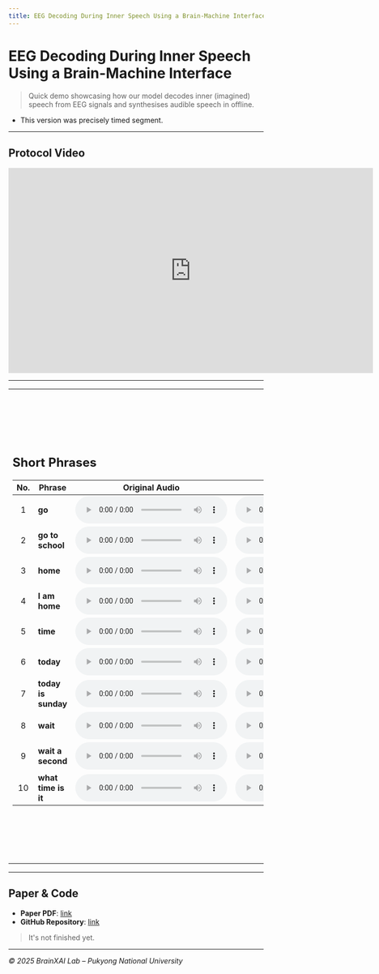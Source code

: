 ```yaml
---
title: EEG Decoding During Inner Speech Using a Brain-Machine Interface
---
```


# EEG Decoding During Inner Speech Using a Brain-Machine Interface
> Quick demo showcasing how our model decodes inner (imagined) speech from EEG signals and synthesises audible speech in offline.
- This version was precisely timed segment.

---

## Protocol Video
<iframe width="720" height="405" src="https://www.youtube.com/embed/Hh71r9p2UAg"
        title="Protocol video" frameborder="0" allowfullscreen></iframe>

---
<table>
<tr>
<td>
        
## Short Phrases

| No. | Phrase               | Original&nbsp;Audio | EEG-Imagined&nbsp;Audio |
|:--:|----------------------|--------------------|-----------------------|
| 1 | **go**                | <audio controls src="audio/tar_go.wav"></audio> | <audio controls src="audio/pred_go.wav"></audio> |
| 2 | **go to school**      | <audio controls src="audio/tar_gotoschool.wav"></audio> | <audio controls src="audio/pred_gotoschool.wav"></audio> |
| 3 | **home**              | <audio controls src="audio/tar_home.wav"></audio> | <audio controls src="audio/pred_home.wav"></audio> |
| 4 | **I am home**         | <audio controls src="audio/tar_iamhome.wav"></audio> | <audio controls src="audio/pred_iamhome.wav"></audio> |
| 5 | **time**              | <audio controls src="audio/tar_time.wav"></audio> | <audio controls src="audio/pred_time.wav"></audio> |
| 6 | **today**             | <audio controls src="audio/tar_today.wav"></audio> | <audio controls src="audio/pred_today.wav"></audio> |
| 7 | **today is sunday**   | <audio controls src="audio/tar_todayissunday.wav"></audio> | <audio controls src="audio/pred_todayissunday.wav"></audio> |
| 8 | **wait**              | <audio controls src="audio/tar_wait.wav"></audio> | <audio controls src="audio/pred_wait.wav"></audio> |
| 9 | **wait a second**     | <audio controls src="audio/tar_waitaseconds.wav"></audio> | <audio controls src="audio/pred_waitaseconds.wav"></audio> |
|10 | **what time is it**   | <audio controls src="audio/tar_whattimeisit.wav"></audio> | <audio controls src="audio/pred_whattimeisit.wav"></audio> |

</td>
<td>
        
## Full Sentences

| No. | Phrase | Original&nbsp;Audio | EEG-Imagined&nbsp;Audio |
|:--:|----------------------|--------------------|-----------------------|
| 1 | **I am a student at this school** | <audio controls src="audio/tar_iamastudentatthisschool.wav"></audio> | <audio controls src="audio/pred_iamastudentatthisschool.wav"></audio> | 
| 2 | **I lost my notebook yesterday** | <audio controls src="audio/tar_ilostmynotebookyesterday.wav"></audio> | <audio controls src="audio/pred_ilostmynotebookyesterday.wav"></audio> | 
| 3 | **please close the window before you go** | <audio controls src="audio/tar_pleaseclosethewindowbeforeyougo.wav"></audio> | <audio controls src="audio/pred_pleaseclosethewindowbeforeyougo.wav"></audio> | 
| 4 | **the library was very quiet** | <audio controls src="audio/tar_thelibrarywasveryquiet.wav"></audio> | <audio controls src="audio/pred_thelibrarywasveryquiet.wav"></audio> | 
| 5 | **we played baseball at the park** | <audio controls src="audio/tar_weplayedbaseballatthepark.wav"></audio> | <audio controls src="audio/pred_weplayedbaseballatthepark.wav"></audio> | 
| 6 | **he gave me information about the rule** | <audio controls src="audio/tar_hegavemeinformationabouttherule.wav"></audio> | <audio controls src="audio/pred_hegavemeinformationabouttherule.wav"></audio> | 
| 7 | **I saved document on the desktop** | <audio controls src="audio/tar_isaveddocumentonthedesktop.wav"></audio> | <audio controls src="audio/pred_isaveddocumentonthedesktop.wav"></audio> | 
| 8 | **I used a dictionary to find the word** | <audio controls src="audio/tar_iusedadictionarytofindtheword.wav"></audio> | <audio controls src="audio/pred_iusedadictionarytofindtheword.wav"></audio> | 
| 9 | **she waited for me near the airport** | <audio controls src="audio/tar_shewaitedformenear theairport.wav"></audio> | <audio controls src="audio/pred_shewaitedformenear theairport.wav"></audio> |
|10 | **the classroom was empty when i arrived** | <audio controls src="audio/tar_theclassroomwasemptywheniarrived.wav"></audio> | <audio controls src="audio/pred_theclassroomwasemptywheniarrived.wav"></audio> |

        
</td>
</tr>
</table>

---

## Paper & Code
- **Paper PDF**: [link](#)
- **GitHub Repository**: [link](#)
> It's not finished yet.
---

_© 2025 BrainXAI Lab – Pukyong National University_
